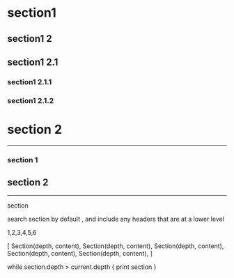 # section1

## section1 2

## section1 2.1

### section1 2.1.1

### section1 2.1.2

# section 2
--------

### section 1

## section 2

----

section

 search section by default , and include any headers that are at a lower level

 1,2,3,4,5,6

 [
   Section(depth, content),
   Section(depth, content),
   Section(depth, content),
   Section(depth, content),
   Section(depth, content),
 ]

 while section.depth > current.depth {
    print section
 }